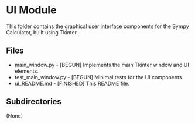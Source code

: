 # UI Module

This folder contains the graphical user interface components for the Sympy Calculator, built using Tkinter.

## Files
- main_window.py - [BEGUN] Implements the main Tkinter window and UI elements.
- test_main_window.py - [BEGUN] Minimal tests for the UI components.
- ui_README.md - [FINISHED] This README file.

## Subdirectories
(None)